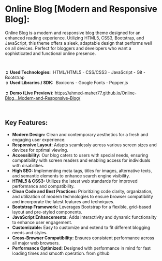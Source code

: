 # Online Blog [Modern and Responsive Blog]:
Online Blog is a modern and responsive blog theme designed for an enhanced reading experience. Utilizing HTML5, CSS3, Bootstrap, and JavaScript, this theme offers a sleek, adaptable design that performs well on all devices. Perfect for bloggers and developers who want a sophisticated and functional online presence.

<br>

➲ **Used Technologies:**&nbsp; HTML/HTML5 - CSS/CSS3 - JavaScript - Git - Bootstrap
<br>
➲ **Used Libraries / SDK:**&nbsp; Boxicons - Google Fonts - Popper.js
<br><br>
➲ **Demo (Live Preview):** <a href="https://ahmed-maher77.github.io/Online-Blog__Modern-and-Responsive-Blog/" target="_blank">https://ahmed-maher77.github.io/Online-Blog__Modern-and-Responsive-Blog/</a> 

<br>

## Key Features:
- <b>Modern Design:</b> Clean and contemporary aesthetics for a fresh and engaging user experience.
- <b>Responsive Layout:</b> Adapts seamlessly across various screen sizes and devices for optimal viewing.
- <b>Accessibility:</b> Our blog caters to users with special needs, ensuring compatibility with screen readers and enabling access for individuals with disabilities.
- <b>High SEO:</b> Implementing meta tags, titles for images, alternative texts, and semantic elements to enhance search engine visibility.
- <b>HTML5 & CSS3:</b> Utilizes the latest web standards for improved performance and compatibility.
- <b>Clean Code and Best Practices:</b> Prioritizing code clarity, organization, and utilization of modern technologies to ensure browser compatibility and incorporate the latest features and techniques.
- <b>Bootstrap Framework:</b> Leverages Bootstrap for a flexible, grid-based layout and pre-styled components.
- <b>JavaScript Enhancements:</b> Adds interactivity and dynamic functionality to enhance user engagement.
- <b>Customizable:</b> Easy to customize and extend to fit different blogging needs and styles.
- <b>Cross-Browser Compatibility:</b> Ensures consistent performance across all major web browsers.
- <b>Performance Optimized:</b> Designed with performance in mind for fast loading times and smooth operation.
from github
